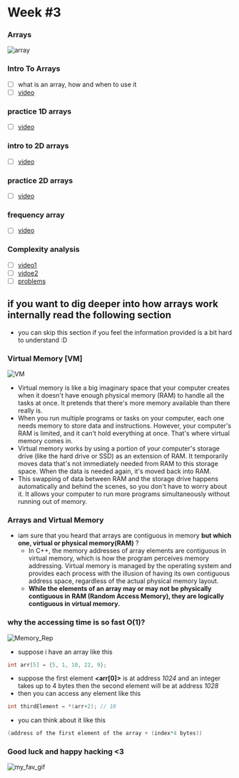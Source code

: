 # Week #3

### Arrays 
 ![array](https://lh3.googleusercontent.com/xqWisTnSm05gCYF24akBwy5hIjqxkDHZhmqdAqOy9N6b-HHxBmkhQgnVeGAk4zWbpa4XqY42LNWrSeQMqvu7SRypdvpBNRw_HfQLcLfWA5SC5LboIHg9D5mHNc--cNlPBYxnyt1C)
 
 ### Intro To Arrays
- [ ] what is an array, how and when to use it
- [ ] [video](https://www.youtube.com/watch?v=0HT2-2qD654)
 ### practice 1D arrays
 - [ ] [video](https://www.youtube.com/watch?v=38l7MZbUZdM)
 ### intro to 2D arrays 
 - [ ] [video](https://www.youtube.com/watch?v=-GxY9NCG9Bw)
 ### practice 2D arrays
 - [ ] [video](https://www.youtube.com/watch?v=rUDC13pfB5E&t=202s&ab_channel=ArabicCompetitiveProgramming)
 ### frequency array 
 - [ ] [video](https://www.youtube.com/watch?v=kQGTjql8WjI&t=430s&ab_channel=MuhammedAfifi)
 ### Complexity analysis 
 - [ ] [video1](https://www.youtube.com/watch?v=sHhVsGQz9MI&t=627s&pp=ygUTY29tcGxleGl0eSBhbmFseXNpcw%3D%3D)
 - [ ] [vidoe2](https://www.youtube.com/watch?v=D6xkbGLQesk&pp=ygUTY29tcGxleGl0eSBhbmFseXNpcw%3D%3D)
 - [ ] [problems](https://www.youtube.com/watch?v=Day3_mw1F-Y&pp=ygUTY29tcGxleGl0eSBhbmFseXNpcw%3D%3D)

## if you want to dig deeper into how arrays work internally read the following section 
- you can skip this section if you feel the information provided is a bit hard to understand :D
 ### Virtual Memory [VM]
 ![VM](https://www.boardinfinity.com/blog/content/images/2023/02/Virtual-Memory-1.png)
  - Virtual memory is like a big imaginary space that your computer creates when it doesn't have enough physical memory (RAM) to handle all the tasks at once. It pretends that there's more memory available than there really is.
  - When you run multiple programs or tasks on your computer, each one needs memory to store data and instructions. However, your computer's RAM is limited, and it can't hold everything at once. That's where virtual memory comes in.
  - Virtual memory works by using a portion of your computer's storage drive (like the hard drive or SSD) as an extension of RAM. It temporarily moves data that's not immediately needed from RAM to this storage space. When the data is needed again, it's moved back into RAM.
  - This swapping of data between RAM and the storage drive happens automatically and behind the scenes, so you don't have to worry about it. It allows your computer to run more programs simultaneously without running out of memory.

 ### Arrays and Virtual Memory 
  - iam sure that you heard that arrays are contiguous in memory **but which one, virtual or physical memory(RAM)** ?
     - In C++, the memory addresses of array elements are contiguous in virtual memory, which is how the program perceives memory addressing. Virtual memory is managed by the operating system and provides each process with the illusion of having its own contiguous address space, regardless of the actual physical memory layout.
     - **While the elements of an array may or may not be physically contiguous in RAM (Random Access Memory), they are logically contiguous in virtual memory.**
### why the accessing time is so fast O(1)?
![Memory_Rep](https://logicmojo.com/assets/dist/new_pages/images/arraymemoryjava.png)
 - suppose i have an array like this
 ```cpp
int arr[5] = {5, 1, 10, 22, 9};
```
- suppose the first element **<arr[0]>** is at address *1024* and an integer takes up to 4 bytes then the second element will be at address *1028*
- then you can access any element like this
```cpp
int thirdElement = *(arr+2); // 10
```
- you can think about it like this
```cpp
(address of the first element of the array + (index*4 bytes))
```

### Good luck and happy hacking <3
![my_fav_gif](https://i.pinimg.com/originals/d1/75/14/d17514e2c03ec6b0e67ba7f18439a011.gif)
